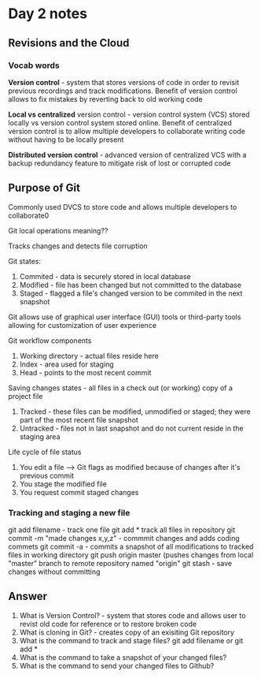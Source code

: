 # Day 2 notes

## Revisions and the Cloud

### Vocab words

<b>Version control</b> - system that stores versions of code in order to revisit previous recordings and track modifications. Benefit of version control allows to fix mistakes by reverting back to old working code

<b>Local vs centralized</b> version control - version control system (VCS) stored locally vs version control system stored online. Benefit of centralized version control is to allow multiple developers to collaborate writing code without having to be locally present

<b>Distributed version control</b> - advanced version of centralized VCS with a backup redundancy feature to mitigate risk of lost or corrupted code

## Purpose of Git

Commonly used DVCS to store code and allows multiple developers to collaborate0

Git local operations meaning??

Tracks changes and detects file corruption

Git states:
  1. Commited - data is securely stored in local database
  2. Modified - file has been changed but not committed to the database
  3. Staged - flagged a file's changed version to be commited in the next snapshot

Git allows use of graphical user interface (GUI) tools or third-party tools allowing for customization of user experience

Git workflow components
  1. Working directory - actual files reside here
  2. Index - area used for staging
  3. Head - points to the most recent commit

Saving changes states - all files in a check out (or working) copy of a project file
  1. Tracked - these files can be modified, unmodified or staged; they were part of the most recent file snapshot
  2. Untracked - files not in last snapshot and do not current reside in the staging area

Life cycle of file status
  1. You edit a file --> Git flags as modified because of changes after it's previous commit
  2. You stage the modified file
  3. You request commit staged changes

### Tracking and staging a new file

git add filename - track one file
git add * track all files in repository
git commit -m "made changes x,y,z" - commmit changes and adds coding commets
git commit -a - commits a snapshot of all modifications to tracked files in working directory
git push origin master (pushes changes from local "master" branch to remote repository named "origin"
git stash - save changes without committing

## Answer
  1. What is Version Control? - system that stores code and allows user to revist old code for reference or to restore broken code
  2. What is cloning in Git? - creates copy of an exisiting Git repository 
  3. What is the command to track and stage files? git add filename or git add *
  4. What is the command to take a snapshot of your changed files?
  5. What is the command to send your changed files to Github?
